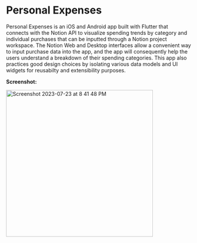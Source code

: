 # Personal Expenses

Personal Expenses is an iOS and Android app built with Flutter that connects with the Notion API to visualize spending trends by category and individual purchases that can be inputted through a Notion project workspace. The Notion Web and Desktop interfaces allow a convenient way to input purchase data into the app, and the app will consequently help the users understand a breakdown of their spending categories. This app also practices good design choices by isolating various data models and UI widgets for reusabilty and extensibility purposes.

**Screenshot:**

<img width="399" alt="Screenshot 2023-07-23 at 8 41 48 PM" src="https://github.com/Bill-Merickel/PersonalExpensesApp/assets/20192754/83ed8e1d-0078-4bf3-a8bd-5d38f941bfc8">

